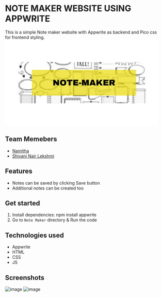 # NOTE MAKER WEBSITE USING APPWRITE

This is a simple Note maker website with Appwrite as backend and Pico css for frontend styling.
![image](Image.jpeg)

## Team Memebers

- [Namitha](https://github.com/Namitha-S-11465)
- [Shivani Nair Lekshmi](https://github.com/ShivaniNair2003)

## Features

- Notes can be saved by clicking Save button
- Additional notes can be created too

## Get started

1. Install dependencies: npm install appwrite
2. Go to `Note Maker` directory & Run the code

## Technologies used

- Appwrite
- HTML
- CSS
- JS

## Screenshots

![image](Screenshot (430) )
![image](Screenshot (431) )
